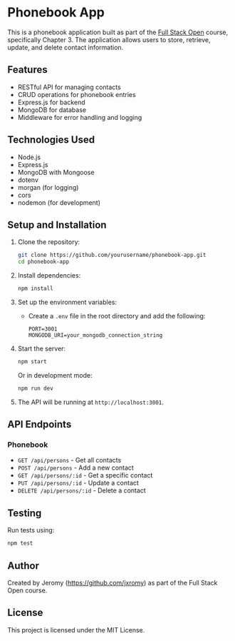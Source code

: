 # Phonebook App

This is a phonebook application built as part of the [Full Stack Open](https://fullstackopen.com/) course, specifically Chapter 3. The application allows users to store, retrieve, update, and delete contact information.

## Features
- RESTful API for managing contacts
- CRUD operations for phonebook entries
- Express.js for backend
- MongoDB for database
- Middleware for error handling and logging

## Technologies Used
- Node.js
- Express.js
- MongoDB with Mongoose
- dotenv
- morgan (for logging)
- cors
- nodemon (for development)

## Setup and Installation

1. Clone the repository:
   ```sh
   git clone https://github.com/yourusername/phonebook-app.git
   cd phonebook-app
   ```

2. Install dependencies:
   ```sh
   npm install
   ```

3. Set up the environment variables:
   - Create a `.env` file in the root directory and add the following:
     ```env
     PORT=3001
     MONGODB_URI=your_mongodb_connection_string
     ```

4. Start the server:
   ```sh
   npm start
   ```
   Or in development mode:
   ```sh
   npm run dev
   ```

5. The API will be running at `http://localhost:3001`.

## API Endpoints

### Phonebook
- `GET /api/persons` - Get all contacts
- `POST /api/persons` - Add a new contact
- `GET /api/persons/:id` - Get a specific contact
- `PUT /api/persons/:id` - Update a contact
- `DELETE /api/persons/:id` - Delete a contact

## Testing
Run tests using:
```sh
npm test
```

## Author
Created by Jeromy (https://github.com/jxromy) as part of the Full Stack Open course.

## License
This project is licensed under the MIT License.

